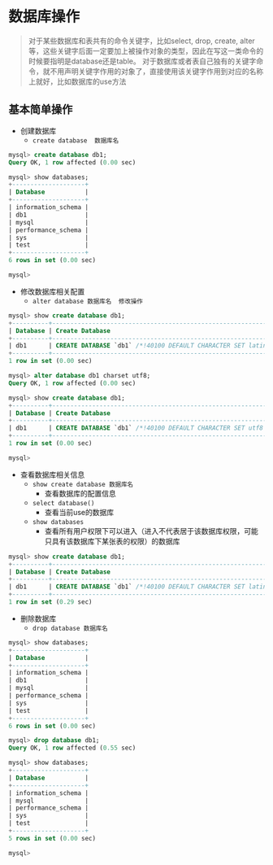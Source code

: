 # 数据库操作

> 对于某些数据库和表共有的命令关键字，比如select, drop, create, alter等，这些关键字后面一定要加上被操作对象的类型，因此在写这一类命令的时候要指明是database还是table。
> 对于数据库或者表自己独有的关键字命令，就不用声明关键字作用的对象了，直接使用该关键字作用到对应的名称上就好，比如数据库的use方法

## 基本简单操作
- 创建数据库
	- `create database  数据库名`

```sql
mysql> create database db1;
Query OK, 1 row affected (0.00 sec)

mysql> show databases;
+--------------------+
| Database           |
+--------------------+
| information_schema |
| db1                |
| mysql              |
| performance_schema |
| sys                |
| test               |
+--------------------+
6 rows in set (0.00 sec)

mysql>
```

- 修改数据库相关配置
	- `alter database 数据库名  修改操作`

```sql
mysql> show create database db1;
+----------+----------------------------------------------------------------+
| Database | Create Database                                                |
+----------+----------------------------------------------------------------+
| db1      | CREATE DATABASE `db1` /*!40100 DEFAULT CHARACTER SET latin1 */ |
+----------+----------------------------------------------------------------+
1 row in set (0.00 sec)

mysql> alter database db1 charset utf8;
Query OK, 1 row affected (0.00 sec)

mysql> show create database db1;
+----------+--------------------------------------------------------------+
| Database | Create Database                                              |
+----------+--------------------------------------------------------------+
| db1      | CREATE DATABASE `db1` /*!40100 DEFAULT CHARACTER SET utf8 */ |
+----------+--------------------------------------------------------------+
1 row in set (0.00 sec)

mysql>
```

- 查看数据库相关信息
	- `show create database 数据库名`
		- 查看数据库的配置信息
	- `select database()`
		- 查看当前use的数据库
	- `show databases`
		- 查看所有用户权限下可以进入（进入不代表居于该数据库权限，可能只具有该数据库下某张表的权限）的数据库 

```sql
mysql> show create database db1;
+----------+----------------------------------------------------------------+
| Database | Create Database                                                |
+----------+----------------------------------------------------------------+
| db1      | CREATE DATABASE `db1` /*!40100 DEFAULT CHARACTER SET latin1 */ |
+----------+----------------------------------------------------------------+
1 row in set (0.29 sec)
```

- 删除数据库
	- `drop database 数据库名`


```sql
mysql> show databases;
+--------------------+
| Database           |
+--------------------+
| information_schema |
| db1                |
| mysql              |
| performance_schema |
| sys                |
| test               |
+--------------------+
6 rows in set (0.00 sec)

mysql> drop database db1;
Query OK, 1 row affected (0.55 sec)

mysql> show databases;
+--------------------+
| Database           |
+--------------------+
| information_schema |
| mysql              |
| performance_schema |
| sys                |
| test               |
+--------------------+
5 rows in set (0.00 sec)

mysql>
```
